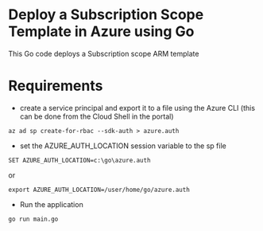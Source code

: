 # Deploy a Subscription Scope Template in Azure using Go

This Go code deploys a Subscription scope ARM template

# Requirements

- create a service principal and export it to a file using the Azure CLI (this can be done from the Cloud Shell in the portal)
```
az ad sp create-for-rbac --sdk-auth > azure.auth
```
- set the AZURE_AUTH_LOCATION session variable to the sp file
```
SET AZURE_AUTH_LOCATION=c:\go\azure.auth
```
or
```
export AZURE_AUTH_LOCATION=/user/home/go/azure.auth
```
- Run the application
```
go run main.go
```
